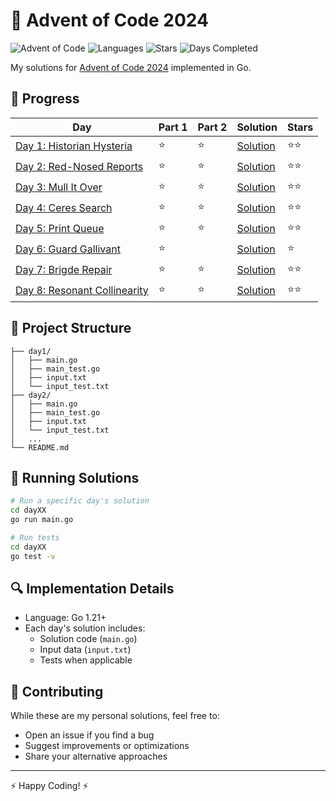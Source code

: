 # 🎄 Advent of Code 2024

![Advent of Code](https://img.shields.io/badge/Advent%20of%20Code-2024-brightgreen)
![Languages](https://img.shields.io/badge/Languages-Go-00ADD8)
![Stars](https://img.shields.io/badge/Stars%20⭐-15/50-yellow)
![Days Completed](https://img.shields.io/badge/Days%20Completed-8/25-red)

My solutions for [Advent of Code 2024](https://adventofcode.com/2024) implemented in Go.

## 🎯 Progress

| Day | Part 1 | Part 2 | Solution                     | Stars |
|-----|--------|--------|------------------------------|-------|
| [Day 1: Historian Hysteria](https://adventofcode.com/2024/day/1) | ⭐ | ⭐ | [Solution](./day1/main.go) | ⭐⭐ |
| [Day 2: Red-Nosed Reports](https://adventofcode.com/2024/day/2) | ⭐ | ⭐ | [Solution](./day2/main.go) | ⭐⭐ |
| [Day 3: Mull It Over](https://adventofcode.com/2024/day/3) | ⭐ | ⭐ | [Solution](./day3/main.go) | ⭐⭐ |
| [Day 4: Ceres Search](https://adventofcode.com/2024/day/4) | ⭐ | ⭐ | [Solution](./day4/main.go) | ⭐⭐ |
| [Day 5: Print Queue](https://adventofcode.com/2024/day/5) | ⭐ | ⭐  | [Solution](./day5/main.go) | ⭐⭐ |
| [Day 6: Guard Gallivant](https://adventofcode.com/2024/day/6) | ⭐ |  | [Solution](./day6/main.go) | ⭐  |
| [Day 7: Brigde Repair](https://adventofcode.com/2024/day/7) | ⭐ | ⭐ | [Solution](./day7/main.go) |  ⭐⭐  |
| [Day 8: Resonant Collinearity](https://adventofcode.com/2024/day/8) | ⭐ | ⭐ | [Solution](./day8/main.go) |  ⭐⭐  |

<!-- Add more days as you complete them -->

## 📁 Project Structure

```
├── day1/
│   ├── main.go
│   ├── main_test.go
│   ├── input.txt
│   └── input_test.txt
├── day2/
│   ├── main.go
│   ├── main_test.go
│   ├── input.txt
│   └── input_test.txt
│   ...
└── README.md
```

## 🚀 Running Solutions

```bash
# Run a specific day's solution
cd dayXX
go run main.go

# Run tests
cd dayXX
go test -v
```

## 🔍 Implementation Details

- Language: Go 1.21+
- Each day's solution includes:
  - Solution code (`main.go`)
  - Input data (`input.txt`)
  - Tests when applicable


## 🤝 Contributing

While these are my personal solutions, feel free to:
- Open an issue if you find a bug
- Suggest improvements or optimizations
- Share your alternative approaches


---
⚡️ Happy Coding! ⚡️
